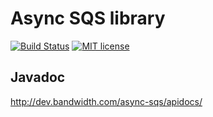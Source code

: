 Async SQS library
====
[![Build Status](https://travis-ci.org/fuchsnj/rust_pubsub.svg?branch=master)](https://travis-ci.org/fuchsnj/rust_pubsub)
[![MIT license](https://img.shields.io/crates/l/pubsub.svg)](./LICENSE)

## Javadoc
http://dev.bandwidth.com/async-sqs/apidocs/